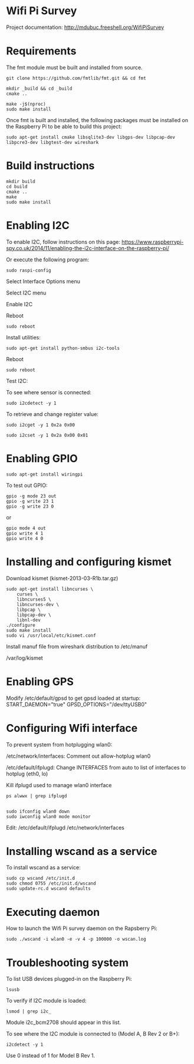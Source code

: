 # Wifi Pi Survey #

Project documentation: http://mdubuc.freeshell.org/WifiPiSurvey

# Requirements #

The fmt module must be built and installed from source.
```
git clone https://github.com/fmtlib/fmt.git && cd fmt

mkdir _build && cd _build
cmake ..

make -j$(nproc)
sudo make install
```
Once fmt is built and installed, the following packages must be installed on
the Raspberry Pi to be able to build this project:
```
sudo apt-get install cmake libsqlite3-dev libgps-dev libpcap-dev libpcre3-dev libgtest-dev wireshark
```

# Build instructions #

```
mkdir build
cd build
cmake ..
make
sudo make install
```

# Enabling I2C #

To enable I2C, follow instructions on this page:
https://www.raspberrypi-spy.co.uk/2014/11/enabling-the-i2c-interface-on-the-raspberry-pi/

Or execute the following program:
```
sudo raspi-config
```

Select Interface Options menu

Select I2C menu

Enable I2C

Reboot
```
sudo reboot
```

Install utilities:
```
sudo apt-get install python-smbus i2c-tools
```

Reboot
```
sudo reboot
```

Test I2C:

To see where sensor is connected:
```
sudo i2cdetect -y 1
```

To retrieve and change register value:
```
sudo i2cget -y 1 0x2a 0x00

sudo i2cset -y 1 0x2a 0x00 0x01
```

# Enabling GPIO #

```
sudo apt-get install wiringpi
```

To test out GPIO:
```
gpio -g mode 23 out
gpio -g write 23 1
gpio -g write 23 0
```
or
```
gpio mode 4 out
gpio write 4 1
gpio write 4 0
```

# Installing and configuring kismet #

Download kismet (kismet-2013-03-R1b.tar.gz)

```
sudo apt-get install libncurses \
    curses \
    libncurses5 \
    libncurses-dev \
    libpcap \
    libpcap-dev \
    libnl-dev
./configure
sudo make install
sudo vi /usr/local/etc/kismet.conf
```

Install manuf file from wireshark distribution to /etc/manuf

/var/log/kismet

# Enabling GPS #

Modify /etc/default/gpsd to get gpsd loaded at startup:
START_DAEMON="true"
GPSD_OPTIONS="/dev/ttyUSB0"

# Configuring Wifi interface #

To prevent system from hotplugging wlan0:

/etc/network/interfaces:
Comment out allow-hotplug wlan0

/etc/default/ifplugd:
Change INTERFACES from auto to list of interfaces to hotplug (eth0, lo)

Kill ifplugd used to manage wlan0 interface
```
ps alwwx | grep ifplugd


sudo ifconfig wlan0 down
sudo iwconfig wlan0 mode monitor
```

Edit:
/etc/default/ifplugd
/etc/network/interfaces

# Installing wscand as a service #

To install wscand as a service:

```
sudo cp wscand /etc/init.d
sudo chmod 0755 /etc/init.d/wscand
sudo update-rc.d wscand defaults
```

# Executing daemon #

How to launch the Wifi Pi survey daemon on the Rapsberry Pi:

```
sudo ./wscand -i wlan0 -e -v 4 -p 100000 -o wscan.log
```

# Troubleshooting system #

To list USB devices plugged-in on the Raspberry Pi:
```
lsusb
```

To verify if I2C module is loaded:
```
lsmod | grep i2c_
```
Module i2c_bcm2708 should appear in this list.

To see where the I2C module is connected to (Model A, B Rev 2 or B+):
```
i2cdetect -y 1
```
Use 0 instead of 1 for Model B Rev 1.
